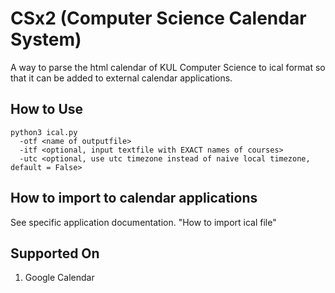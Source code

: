 # CSx2 (Computer Science Calendar System)
A way to parse the html calendar of KUL Computer Science to ical format so that it can be added to external calendar applications.

## How to Use
```
python3 ical.py
  -otf <name of outputfile>
  -itf <optional, input textfile with EXACT names of courses>
  -utc <optional, use utc timezone instead of naive local timezone, default = False>
```

## How to import to calendar applications
See specific application documentation.
"How to import ical file"

## Supported On
1. Google Calendar
